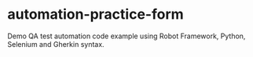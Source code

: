 # automation-practice-form
Demo QA test automation code example using Robot Framework, Python, Selenium and Gherkin syntax.
